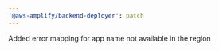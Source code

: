```yaml
---
'@aws-amplify/backend-deployer': patch
---
```


Added error mapping for app name not available in the region
